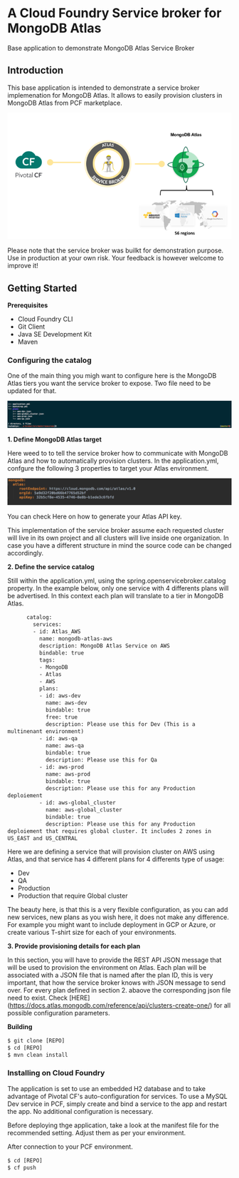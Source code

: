 # A Cloud Foundry Service broker for MongoDB Atlas
Base application to demonstrate MongoDB Atlas Service Broker


## Introduction
This base application is intended to demonstrate a service broker implemenation for MongoDB Atlas. It allows to easily provision clusters in MongoDB Atlas from PCF marketplace. 

![](imgs/broker.png)


Please note that the service broker was builkt for demonstration purpose. Use in production at your own risk. Your feedback is however welcome to improve it! 


## Getting Started

**Prerequisites**
- Cloud Foundry CLI
- Git Client
- Java SE Development Kit
- Maven

### Configuring the catalog ###

One of the main thing you migh want to configure here is the MongoDB Atlas tiers you want the service broker to expose. Two file need to be updated for that.


![](imgs/ressource.png)


**1. Define MongoDB Atlas target**

Here weed to to tell the service broker how to communicate with MongoDB Atlas and how to automatically provision clusters. In the application.yml, confgure the following 3 properties to target your Atlas environment.

![](imgs/config.png)

You can check Here on how to generate your Atlas API key.

This implementation of the service broker assume each requested cluster will live in its own project and all clusters will live inside one organization. In case you have a different structure in mind the source code can be changed accordingly.

**2. Define the service catalog**

Still within the application.yml, using the spring.openservicebroker.catalog property. In the example below, only one service with 4 differents plans will be advertised. In this context each plan will translate to a tier in MongoDB Atlas.

```
      catalog:
        services:
        - id: Atlas_AWS
          name: mongodb-atlas-aws
          description: MongoDB Atlas Service on AWS
          bindable: true
          tags:
          - MongoDB
          - Atlas
          - AWS
          plans:
          - id: aws-dev
            name: aws-dev
            bindable: true
            free: true
            description: Please use this for Dev (This is a multinenant environment)
          - id: aws-qa
            name: aws-qa
            bindable: true
            description: Please use this for Qa
          - id: aws-prod
            name: aws-prod
            bindable: true
            description: Please use this for any Production deploiement
          - id: aws-global_cluster
            name: aws-global_cluster
            bindable: true
            description: Please use this for any Production deploiement that requires global cluster. It includes 2 zones in US_EAST and US_CENTRAL
```

Here we are defining a service that will provision cluster on AWS using Atlas, and that service has 4 different plans for 4 differents type of usage:
- Dev  
- QA
- Production
- Production that require Global cluster


The beauty here, is that this is a very flexible configuration, as you can add new services, new plans as you wish here, it does not make any difference. For example you might want to include deployment in GCP or Azure, or create various T-shirt size for each of your environments.


**3. Provide provisioning details for each plan**

In this section, you will have to provide the REST API JSON message that will be used to provision the environment on Atlas. Each plan will be associated with a JSON file that is named after the plan ID, this is very important, that how the service broker knows with JSON message to send over. For every plan defined in section 2. abaove the corresponding json file need to exist. Check [HERE] (https://docs.atlas.mongodb.com/reference/api/clusters-create-one/)  for all possible configuration parameters.



**Building**
```
$ git clone [REPO]
$ cd [REPO]
$ mvn clean install
``` 

### Installing on Cloud Foundry
The application is set to use an embedded H2 database and to take advantage of Pivotal CF's auto-configuration for services. To use a MySQL Dev service in PCF, simply create and bind a service to the app and restart the app. No additional configuration is necessary.

Before deploying thge application, take a look at the manifest file for the recommended setting. Adjust them as per your environment.

After connection to your PCF environment.
```
$ cd [REPO]
$ cf push
```



